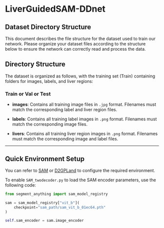 # LiverGuidedSAM-DDnet

## Dataset Directory Structure

This document describes the file structure for the dataset used to train our network. Please organize your dataset files according to the structure below to ensure the network can correctly read and process the data.

## Directory Structure

The dataset is organized as follows, with the training set (Train) containing folders for images, labels, and liver regions:

### Train or Val or Test

- **images**: Contains all training image files in `.jpg` format. Filenames must match the corresponding label and liver region files.

- **labels**: Contains all training label images in `.png` format. Filenames must match the corresponding image files.

- **livers**: Contains all training liver region images in `.png` format. Filenames must match the corresponding image and label files.

---

## Quick Environment Setup

You can refer to [SAM](https://github.com/facebookresearch/segment-anything) or [D2GPLand](https://github.com/PJLallen/D2GPLand/tree/main) to configure the required environment.

To enable `SAM_twodecoder.py` to load the SAM encoder parameters, use the following code:

```python
from segment_anything import sam_model_registry

sam = sam_model_registry["vit_b"](
    checkpoint="sam_path/sam_vit_b_01ec64.pth"
)

self.sam_encoder = sam.image_encoder

